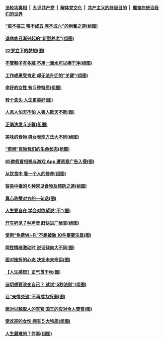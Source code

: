 ####  [法轮功真相](../../../../basic/blob/master/README.md?t=08210000) &nbsp;|&nbsp; [九评共产党](../../../../9ping.md/blob/master/README.md?t=08210000) &nbsp;|&nbsp; [解体党文化](../../../../jtdwh.md/blob/master/README.md?t=08210000)  &nbsp;|&nbsp; [共产主义的终极目的](../../../../gczydzjmd.md/blob/master/README.md?t=08210000) &nbsp;|&nbsp; [魔鬼在统治我们的世界](../../../../mgztzwmdsj.md/blob/master/README.md?t=08210000) 

#### [“菜不摆三 筷不成五 席不成六”的用餐之道(组图)](../pages/p8/904364.md?t=08210000) 

#### [退休族日渐兴起的“新型养老”(组图)](../pages/p8/904025.md?t=08210000) 

#### [22岁立下的梦想(图)](../pages/p8/904247.md?t=08210000) 

#### [不管鞋子有多脏 不用一滴水可以擦干净(组图)](../pages/p8/903833.md?t=08210000) 

#### [工作成果受肯定 却无法升迁的“关键”(组图)](../pages/p8/904239.md?t=08210000) 

#### [命好的女性 有５种特质(组图)](../pages/p8/904008.md?t=08210000) 

#### [转个念头 人生更美好(图)](../pages/p8/903829.md?t=08210000) 

#### [人恶人怕天不怕 人善人欺天不欺(图)](../pages/p8/903708.md?t=08210000) 

#### [正确洗发５步骤(组图)](../pages/p8/904066.md?t=08210000) 

#### [美味的食物 男女表现方法大不同(组图)](../pages/p8/904038.md?t=08210000) 

#### [“房间”反映我们的生命状态(组图)](../pages/p8/903625.md?t=08210000) 

#### [85款假冒相机与游戏 App 遭恶意广告入侵(图)](../pages/p8/904001.md?t=08210000) 

#### [从饮食中 看一个人的修养(组图)](../pages/p8/904020.md?t=08210000) 

#### [容易中毒的６种常见食物及预防之道(组图)](../pages/p8/904019.md?t=08210000) 

#### [真心称赞对方的一句话(图)](../pages/p8/903899.md?t=08210000) 

#### [人生要自在 学会对欲望说“不”(图)](../pages/p8/903822.md?t=08210000) 

#### [开车听见７种声音 赶快进厂检查(组图)](../pages/p8/903792.md?t=08210000) 

#### [使用“免费Wi-Fi”不想被骇 10件事要注意(图)](../pages/p8/903693.md?t=08210000) 

#### [两性情绪激动时 说话倾向大不同(图)](../pages/p8/903896.md?t=08210000) 

#### [面对挫折的心态 决定未来命运(图)](../pages/p8/903615.md?t=08210000) 

#### [【人生感悟】正气贯千秋(图)](../pages/p8/903658.md?t=08210000) 

#### [迫切想要改变自己？ 试试“5秒法则”(组图)](../pages/p8/903788.md?t=08210000) 

#### [让“亲情交流”不再成为折磨(图)](../pages/p8/903787.md?t=08210000) 

#### [面对以貌取人的军官 国王的应对令人赞赏(图)](../pages/p8/903601.md?t=08210000) 

#### [受欢迎的女性 拥有５大特质(组图)](../pages/p8/903664.md?t=08210000) 

#### [人生最难的７件事(组图)](../pages/p8/903690.md?t=08210000) 

